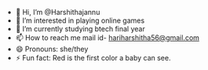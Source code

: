 - 👋 Hi, I’m @Harshithajannu
- 👀 I’m interested in playing online games
- 🌱 I’m currently studying btech final year 
- 📫 How to reach me mail id- hariharshitha56@gmail.com
- 😄 Pronouns: she/they
- ⚡ Fun fact: Red is the first color a baby can see.

<!---
Harshithajannu/Harshithajannu is a ✨ special ✨ repository because its `README.md` (this file) appears on your GitHub profile.
You can click the Preview link to take a look at your changes.
--->
